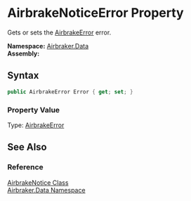 AirbrakeNoticeError Property
============================
Gets or sets the [AirbrakeError][1] error.

**Namespace:** [Airbraker.Data][2]  
**Assembly:**

Syntax
------

```csharp
public AirbrakeError Error { get; set; }
```

### Property Value
Type: [AirbrakeError][1]

See Also
--------

### Reference
[AirbrakeNotice Class][3]  
[Airbraker.Data Namespace][2]  

[1]: ../AirbrakeError/README.md
[2]: ../README.md
[3]: README.md